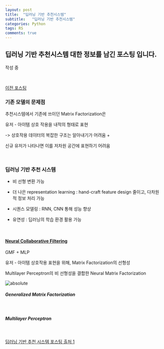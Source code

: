 ```yaml
---
layout: post
title:  "딥러닝 기반 추천시스템" 
subtitle:   "딥러닝 기반 추천시스템"
categories: Python
tags: RS
comments: true
---
```


## 딥러닝 기반 추천시스템 대한 정보를 남긴 포스팅 입니다.

작성 중

<br/>

[이전 포스팅](https://bluemumin.github.io/python/2025/05/19/python-%EC%B6%94%EC%B2%9C%EC%8B%9C%EC%8A%A4%ED%85%9C-%EA%B8%B0%EC%B4%88/)

### 기존 모델의 문제점

추천시스템에서 기존에 쓰이던 Matrix Factorization은 

유저 - 아이템 상호 작용을 내적의 형태로 표현

-> 상호작용 데이터의 복잡한 구조는 알아내기가 어려움 +

신규 유저가 나타나면 이를 저차원 공간에 표현하기 어려움

<br/>

### 딥러닝 기반 추천 시스템

- 비 선형 변환 가능
  
- 더 나은 representation learning : hand-craft feature design 줄이고, 다차원적 정보 처리 가능
  
- 시퀀스 모델링 : RNN, CNN 통해 성능 향상

- 유연성 : 딥러닝의 학습 환경 활용 가능
  
<br/>

#### [Neural Collaborative Filtering](https://arxiv.org/pdf/1708.05031)

GMF + MLP

유저 - 아이템 상호작용 표현을 위해, Matrix Factorization의 선형성

Multilayer Perceptron의 비 선형성을 결합한 Neural Matrix Factorization

<img data-action="zoom" src='{{ "/assets/img/recommend_system/Neural_collaborative_filtering.png" | relative_url }}' alt='absolute'> 

<br/>

##### Generalized Matrix Factorization





<br/>

##### Multilayer Perceptron 









<br/>

[딥러닝 기반 추천 시스템 포스팅 출처 1](https://velog.io/@tobigs-recsys/DL-based-Recommender-Systems-%EB%94%A5%EB%9F%AC%EB%8B%9D-%EA%B8%B0%EB%B0%98-%EC%B6%94%EC%B2%9C%EC%8B%9C%EC%8A%A4%ED%85%9C#neural-collaborative-filtering)

